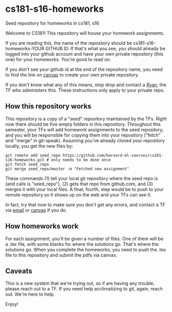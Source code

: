 # cs181-s16-homeworks
Seed repository for homeworks in cs181, s16

Welcome to CS181! This repository will house your homework assignments.

If you are reading this, the name of the repository should be cs181-s16-homeworks-YOUR GITHUB ID. If that's what you see, you should already be logged into your github account and have your own private repository (this one) for your homeworks. You're good to read on.

If you don't see your github id at the end of the repository name, you need to find the link on [canvas](https://canvas.harvard.edu/courses/9660/) to create your own private repository.

If you don't know what any of this means, stop drop and contact a [Ryan](mailto:rjb647@g.harvard.edu), the TF who administers this. These instructions only apply to your private repo.

## How this repository works

This repository is a copy of a "seed" repository maintained by the TFs. Right now there should be five empty folders in this repository. Throughout this semester, your TFs will add homework assignments to the seed repository, and you will be responsible for copying them into your repository ("fetch" and "merge" in git-speak). Assuming you've already cloned your repository locally, you get the new files by:
```
git remote add seed_repo https://github.com/harvard-ml-courses/cs181-s16-homeworks.git # only needs to be done once
git fetch seed_repo
git merge seed_repo/master -m "Fetched new assignment"
```
These commands (1) tell your local git repository where the seed repo is (and calls is "seed_repo"), (2) gets that repo from github.com, and (3) merges it with your local files. A final, fourth, step would be to push to your remote repository so it shows up on the web and your TFs can see it.

In fact, try that now to make sure you don't get any errors, and contact a TF via [email](rjb647@g.harvard.edu) or [canvas](https://canvas.harvard.edu/courses/9660/) if you do.

## How homeworks work

For each assignment, you'll be given a number of files. One of them will be a .tex file, with some blanks for where the solutions go. That's where the solutions go. When you complete the homeworks, you need to push the .tex file to this repository and submit the pdfs via canvas.

## Caveats

This is a new system that we're trying out, so if are having any trouble, please reach out to a TF. If you need help acclimatizing to git, again, reach out. We're here to help.

Enjoy!
